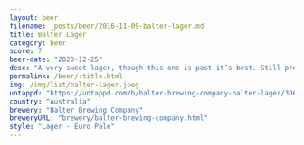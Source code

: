 ```yaml
---
layout: beer
filename: _posts/beer/2016-11-09-balter-lager.md
title: Balter Lager
category: beer
score: 7
beer-date: "2020-12-25"
desc: "A very sweet lager, though this one is past it’s best. Still pretty good"
permalink: /beer/:title.html
img: /img/list/balter-lager.jpeg
untappd: "https://untappd.com/b/balter-brewing-company-balter-lager/3069825"
country: "Australia"
brewery: "Balter Brewing Company"
breweryURL: "brewery/balter-brewing-company.html"
style: "Lager - Euro Pale"
---
```

